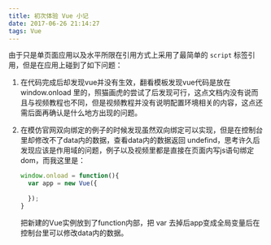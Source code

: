 ```yaml
---
title: 初次体验 Vue 小记
date: 2017-06-26 21:14:27
tags: Vue
---
```


由于只是单页面应用以及水平所限在引用方式上采用了最简单的 <code>script</code> 标签引用，但是在应用上碰到了如下问题：

<!-- more -->

1. 在代码完成后却发现vue并没有生效，翻看模板发现vue代码是放在window.onload 里的，照猫画虎的尝试了后发现可行，这点文档内没有说而且与视频教程也不同，但是视频教程并没有说明配置环境相关的内容，这点还需后面再确认是什么地方出现的问题。

2. 在模仿官网双向绑定的例子的时候发现虽然双向绑定可以实现，但是在控制台里却修改不了data内的数据，查看data内的数据返回 undefind，思考许久后发现应该是作用域的问题，例子以及视频里都是直接在页面内写js语句绑定dom，而我这里是：

   ``` javascript
   window.onload = function(){
     var app = new Vue({
       
     });
   }
   ```

   把新建的Vue实例放到了function内部，把 var 去掉后app变成全局变量后在控制台里可以修改data内的数据。